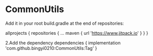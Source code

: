 # CommonUtils
Add it in your root build.gradle at the end of repositories:

allprojects {
		repositories {
			...
			maven { url 'https://www.jitpack.io' }
		}
	}
  
  2.Add the dependency
  dependencies {
	        implementation 'com.github.bingyi0210:CommonUtils:Tag'
	}
